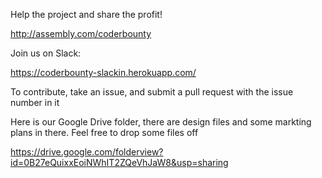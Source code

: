 Help the project and share the profit!

http://assembly.com/coderbounty

Join us on Slack:

https://coderbounty-slackin.herokuapp.com/

To contribute, take an issue, and submit a pull request with the issue number in it

Here is our Google Drive folder, there are design files and some markting plans in there.  Feel free to drop some files off

https://drive.google.com/folderview?id=0B27eQuixxEoiNWhIT2ZQeVhJaW8&usp=sharing

